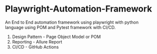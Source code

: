 # Playwright-Automation-Framework

An End to End automation framework using playwright with python language using POM and Pytest framework with CI/CD.

1. Design Pattern - Page Object Model or POM
2. Reporting - Allure Report
3. CI/CD - GitHub Actions


